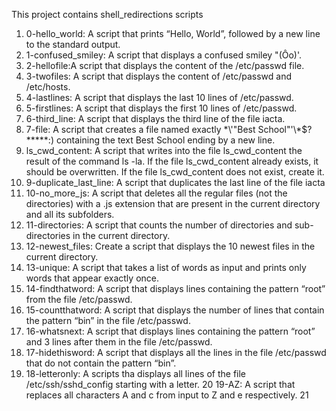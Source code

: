 This project contains shell_redirections scripts

1. 0-hello_world: A script that prints “Hello, World”, followed by a new line to the standard output.
2. 1-confused_smiley: A script that displays a confused smiley "(Ôo)'.
3. 2-hellofile:A script that displays the content of the /etc/passwd file.
4. 3-twofiles: A script that displays the content of /etc/passwd and /etc/hosts.
5. 4-lastlines: A script that displays the last 10 lines of /etc/passwd.
6. 5-firstlines: A script that displays the first 10 lines of /etc/passwd.
7. 6-third_line: A script that displays the third line of the file iacta.
8. 7-file: A script that creates a file named exactly \*\\'"Best School"\'\\*$\?\*\*\*\*\*:) containing the text Best School ending by a new line.
9. ls_cwd_content: A script that writes into the file ls_cwd_content the result of the command ls -la. If the file ls_cwd_content already exists, it should be overwritten. If the file ls_cwd_content does not exist, create it.
10. 9-duplicate_last_line: A script that duplicates the last line of the file iacta
11.  10-no_more_js: A script that deletes all the regular files (not the directories) with a .js extension that are present in the current directory and all its subfolders.
12. 11-directories: A script that counts the number of directories and sub-directories in the current directory.
13. 12-newest_files: Create a script that displays the 10 newest files in the current directory.
14. 13-unique: A script that takes a list of words as input and prints only words that appear exactly once.
15. 14-findthatword: A script that displays lines containing the pattern “root” from the file /etc/passwd.
16. 15-countthatword: A script that displays the number of lines that contain the pattern “bin” in the file /etc/passwd.
17. 16-whatsnext: A script that displays lines containing the pattern “root” and 3 lines after them in the file /etc/passwd.
18. 17-hidethisword: A script that displays all the lines in the file /etc/passwd that do not contain the pattern “bin”.
19.  18-letteronly: A scripts tha displays all lines of the file /etc/ssh/sshd_config starting with a letter.
20 19-AZ: A script that replaces all characters A and c from input to Z and e respectively.
21 
